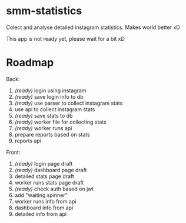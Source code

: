 # smm-statistics 
Colect and analyse detailed instagram statistics. Makes world better xD

This app is not ready yet, please wait for a bit xD

# Roadmap

Back:
1. *(ready)* login using instagram 
2. *(ready)* save login info to db
3. *(ready)* use parser to collect instagram stats
4. use api to collect instagram stats
5. *(ready)* save stats to db
6. *(ready)* worker file for collecting stats
7. *(ready)* worker runs api
8. prepare reports based on stats
9. reports api

Front:
1. *(ready)* login page draft
2. *(ready)* dashboard page draft
3. detailed stats page draft
4. worker runs stats page draft
5. *(ready)* check auth based on jwt
6. add "waiting spinner"
7. worker runs info from api
8. dashboard info from api
9. detailed info from api